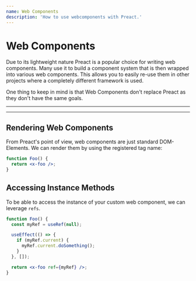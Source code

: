 ```yaml
---
name: Web Components
description: 'How to use webcomponents with Preact.'
---
```


# Web Components<!-- omit in toc -->

Due to its lightweight nature Preact is a popular choice for writing web components. Many use it to build a component system that is then wrapped into various web components. This allows you to easily re-use them in other projects where a completely different framework is used.

One thing to keep in mind is that Web Components don't replace Preact as they don't have the same goals.

---

<toc></toc>

---

## Rendering Web Components

From Preact's point of view, web components are just standard DOM-Elements. We can render them by using the registered tag name:

```jsx
function Foo() {
  return <x-foo />;
}
```

## Accessing Instance Methods

To be able to access the instance of your custom web component, we can leverage `refs`.

```jsx
function Foo() {
  const myRef = useRef(null);

  useEffect(() => {
    if (myRef.current) {
      myRef.current.doSomething();
    }
  }, []);

  return <x-foo ref={myRef} />;
}
```
